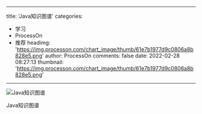 
---
title: 'Java知识图谱'
categories: 
 - 学习
 - ProcessOn
 - 推荐
headimg: 'https://img.processon.com/chart_image/thumb/61e7b1977d9c0806a8b828e5.png'
author: ProcessOn
comments: false
date: 2022-02-28 08:27:13
thumbnail: 'https://img.processon.com/chart_image/thumb/61e7b1977d9c0806a8b828e5.png'
---

<div>   
<img class="thumb" alt="Java知识图谱" src="https://img.processon.com/chart_image/thumb/61e7b1977d9c0806a8b828e5.png" referrerpolicy="no-referrer">
<p>Java知识图谱</p>  
</div>
            